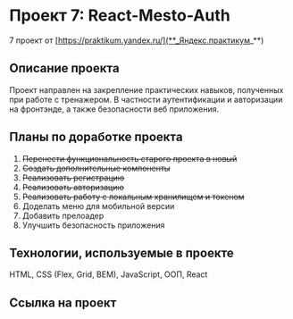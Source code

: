 # Проект 7: React-Mesto-Auth

7 проект от [https://praktikum.yandex.ru/](**_Яндекс.практикум_**)

## Описание проекта

Проект направлен на закрепление практических навыков, полученных при работе с тренажером.
В частности аутентификации и авторизации на фронтэнде, а также безопасности веб приложения.

## Планы по доработке проекта

1. ~~Перенести функциональность старого проекта в новый~~ 
2. ~~Создать дополнительные компоненты~~
3. ~~Реализовать регистрацию~~
4. ~~Реализовать авторизацию~~
5. ~~Реализовать работу с локальным хранилищем и токеном~~
6. Доделать меню для мобильной версии
7. Добавить прелоадер
8. Улучшить безопасность приложения

## Технологии, используемые в проекте

HTML, CSS (Flex, Grid, BEM), JavaScript, ООП, React

## Ссылка на проект 